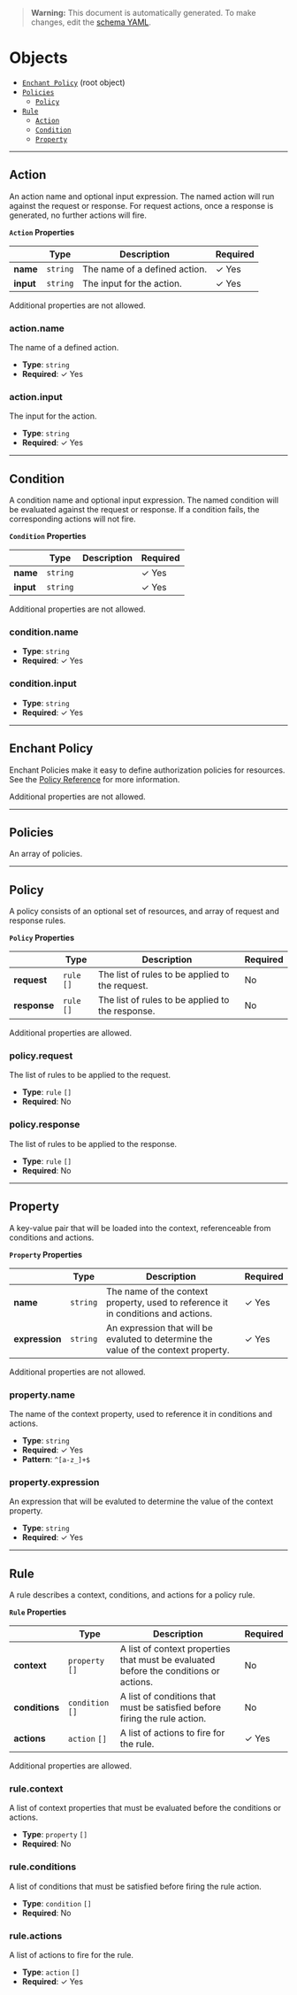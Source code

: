 > **Warning:** This document is automatically generated. To make changes, edit the [schema YAML](../src/policies.schema.yaml).
# Objects
* [`Enchant Policy`](#reference-enchant-policy) (root object)
* [`Policies`](#reference-policies)
    * [`Policy`](#reference-policy)
* [`Rule`](#reference-rule)
    * [`Action`](#reference-action)
    * [`Condition`](#reference-condition)
    * [`Property`](#reference-property)


---------------------------------------
<a name="reference-action"></a>
## Action

An action name and optional input expression. The named action will run against the request or response. For request actions, once a  response is generated, no further actions will fire.

**`Action` Properties**

|   |Type|Description|Required|
|---|---|---|---|
|**name**|`string`|The name of a defined action.| &#10003; Yes|
|**input**|`string`|The input for the action.| &#10003; Yes|

Additional properties are not allowed.

### action.name

The name of a defined action.

* **Type**: `string`
* **Required**:  &#10003; Yes

### action.input

The input for the action.

* **Type**: `string`
* **Required**:  &#10003; Yes




---------------------------------------
<a name="reference-condition"></a>
## Condition

A condition name and optional input expression. The named condition will be evaluated against the request or response. If a condition fails, the corresponding actions will not fire.

**`Condition` Properties**

|   |Type|Description|Required|
|---|---|---|---|
|**name**|`string`|| &#10003; Yes|
|**input**|`string`|| &#10003; Yes|

Additional properties are not allowed.

### condition.name

* **Type**: `string`
* **Required**:  &#10003; Yes

### condition.input

* **Type**: `string`
* **Required**:  &#10003; Yes




---------------------------------------
<a name="reference-enchant-policy"></a>
## Enchant Policy

Enchant Policies make it easy to define authorization policies for resources. See the [Policy Reference](./policies-reference.md) for more information.

Additional properties are not allowed.




---------------------------------------
<a name="reference-policies"></a>
## Policies

An array of policies.



---------------------------------------
<a name="reference-policy"></a>
## Policy

A policy consists of an optional set of resources, and array of request and response rules.

**`Policy` Properties**

|   |Type|Description|Required|
|---|---|---|---|
|**request**|`rule` `[]`|The list of rules to be applied to the request.|No|
|**response**|`rule` `[]`|The list of rules to be applied to the response.|No|

Additional properties are allowed.

### policy.request

The list of rules to be applied to the request.

* **Type**: `rule` `[]`
* **Required**: No

### policy.response

The list of rules to be applied to the response.

* **Type**: `rule` `[]`
* **Required**: No




---------------------------------------
<a name="reference-property"></a>
## Property

A key-value pair that will be loaded into the context, referenceable from conditions and actions.

**`Property` Properties**

|   |Type|Description|Required|
|---|---|---|---|
|**name**|`string`|The name of the context property, used to reference it in conditions and actions.| &#10003; Yes|
|**expression**|`string`|An expression that will be evaluted to determine the value of the context property.| &#10003; Yes|

Additional properties are not allowed.

### property.name

The name of the context property, used to reference it in conditions and actions.

* **Type**: `string`
* **Required**:  &#10003; Yes
* **Pattern**: `^[a-z_]+$`

### property.expression

An expression that will be evaluted to determine the value of the context property.

* **Type**: `string`
* **Required**:  &#10003; Yes




---------------------------------------
<a name="reference-rule"></a>
## Rule

A rule describes a context, conditions, and actions for a policy rule.

**`Rule` Properties**

|   |Type|Description|Required|
|---|---|---|---|
|**context**|`property` `[]`|A list of context properties that must be evaluated before the conditions or actions.|No|
|**conditions**|`condition` `[]`|A list of conditions that must be satisfied before firing the rule action.|No|
|**actions**|`action` `[]`|A list of actions to fire for the rule.| &#10003; Yes|

Additional properties are allowed.

### rule.context

A list of context properties that must be evaluated before the conditions or actions.

* **Type**: `property` `[]`
* **Required**: No

### rule.conditions

A list of conditions that must be satisfied before firing the rule action.

* **Type**: `condition` `[]`
* **Required**: No

### rule.actions

A list of actions to fire for the rule.

* **Type**: `action` `[]`
* **Required**:  &#10003; Yes


